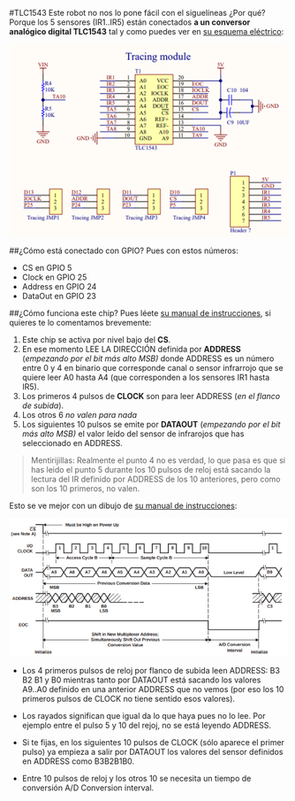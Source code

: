 #TLC1543
Este robot no nos lo pone fácil con el siguelíneas ¿Por qué? Porque los 5 sensores (IR1..IR5) están conectados **a un conversor analógico digital TLC1543** tal y como puedes ver en [su esquema eléctrico](https://www.waveshare.com/w/upload/b/b1/AlphaBot_Schematic.pdf):

![](/assets/tlc1543-1.png)

##¿Cómo está conectado con GPIO?
Pues con estos números:
* CS  en GPIO 5
* Clock en GPIO 25
* Address en GPIO 24
* DataOut en GPIO 23

##¿Cómo funciona este chip?
Pues léete [su manual de instrucciones](https://www.ti.com/lit/ds/symlink/tlc1543.pdf), si quieres te lo comentamos brevemente:

1. Este chip se activa por nivel bajo del **CS**.
1. En ese momento LEE LA DIRECCIÓN definida por **ADDRESS** (_empezando por el bit más alto MSB)_ donde ADDRESS es un número entre 0 y 4 en binario que corresponde canal o sensor infrarrojo que se quiere leer A0 hasta A4 (que corresponden a los sensores IR1 hasta IR5).
1. Los primeros 4 pulsos de **CLOCK** son para leer ADDRESS (_en el flanco de subida_).
1. Los otros 6 _no valen para nada_
1. Los siguientes 10 pulsos se emite por **DATAOUT** (_empezando por el bit más alto MSB)_ el valor leído del sensor de infrarojos que has seleccionado en ADDRESS.

>Mentirijillas:
Realmente el punto 4 no es verdad, lo que pasa es que si has leido el punto 5 durante los 10 pulsos de reloj está sacando la lectura del IR definido por ADDRESS de los 10 anteriores, pero como son los 10 primeros, no valen.

Esto se ve mejor con un dibujo de [su manual de instrucciones](https://www.ti.com/lit/ds/symlink/tlc1543.pdf):

![](/assets/tlc1543-2.png)

* Los 4 primeros pulsos de reloj por flanco de subida leen ADDRESS: B3 B2 B1 y B0 mientras tanto por DATAOUT está sacando los valores A9..A0 definido en una anterior ADDRESS que no vemos (por eso los 10 primeros pulsos de CLOCK no tiene sentido esos valores). 

* Los rayados significan que igual da lo que haya pues no lo lee. Por ejemplo entre el pulso 5 y 10 del rejoj, no se está leyendo ADDRESS.

* Si te fijas, en los siguientes 10 pulsos de CLOCK (sólo aparece el primer pulso) ya empieza a salir por DATAOUT los valores del sensor definidos en ADDRESS como B3B2B1B0.

* Entre 10 pulsos de reloj y los otros 10 se necesita un tiempo de conversión A/D Conversion interval.

